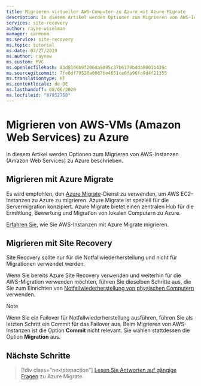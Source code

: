 ```yaml
---
title: Migrieren virtueller AWS-Computer zu Azure mit Azure Migrate
description: In diesem Artikel werden Optionen zum Migrieren von AWS-Instanzen zu Azure beschrieben. Dazu wird Azure Migrate empfohlen.
services: site-recovery
author: rayne-wiselman
manager: carmonm
ms.service: site-recovery
ms.topic: tutorial
ms.date: 07/27/2019
ms.author: raynew
ms.custom: MVC
ms.openlocfilehash: 83d8106b9f206da9095c37b6179bdda8001b439c
ms.sourcegitcommit: 7fe8df79526a0067be4651ce6fa96fa9d4f21355
ms.translationtype: HT
ms.contentlocale: de-DE
ms.lasthandoff: 08/06/2020
ms.locfileid: "87852768"
---
```

# <a name="migrate-amazon-web-services-aws-vms-to-azure"></a>Migrieren von AWS-VMs (Amazon Web Services) zu Azure

In diesem Artikel werden Optionen zum Migrieren von AWS-Instanzen (Amazon Web Services) zu Azure beschrieben.

## <a name="migrate-with-azure-migrate"></a>Migrieren mit Azure Migrate

Es wird empfohlen, den [Azure Migrate](../migrate/migrate-services-overview.md)-Dienst zu verwenden, um AWS EC2-Instanzen zu Azure zu migrieren. Azure Migrate ist speziell für die Servermigration konzipiert. Azure Migrate bietet einen zentralen Hub für die Ermittlung, Bewertung und Migration von lokalen Computern zu Azure.

[Erfahren Sie](../migrate/tutorial-migrate-aws-virtual-machines.md), wie Sie AWS-Instanzen mit Azure Migrate migrieren. 


## <a name="migrate-with-site-recovery"></a>Migrieren mit Site Recovery

Site Recovery sollte nur für die Notfallwiederherstellung und nicht für Migrationen verwendet werden.

Wenn Sie bereits Azure Site Recovery verwenden und weiterhin für die AWS-Migration verwenden möchten, führen Sie dieselben Schritte aus, die Sie zum Einrichten von [Notfallwiederherstellung von physischen Computern](physical-azure-disaster-recovery.md) verwenden.


> [!NOTE]
> Wenn Sie ein Failover für Notfallwiederherstellung ausführen, führen Sie als letzten Schritt ein Commit für das Failover aus. Beim Migrieren von AWS-Instanzen ist die Option **Commit** nicht relevant. Sie wählen stattdessen die Option **Migration** aus. 

## <a name="next-steps"></a>Nächste Schritte

> [!div class="nextstepaction"]
> [Lesen Sie Antworten auf gängige Fragen](../migrate/resources-faq.md) zu Azure Migrate.

